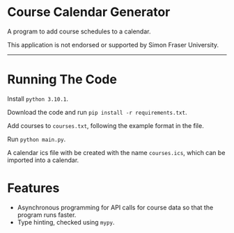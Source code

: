 # Course Calendar Generator

A program to add course schedules to a calendar.

This application is not endorsed or supported by Simon Fraser University.

---

# Running The Code

Install `python 3.10.1`.

Download the code and run `pip install -r requirements.txt`.

Add courses to `courses.txt`, following the example format in the file.

Run `python main.py`.

A calendar ics file with be created with the name `courses.ics`, which can be imported into a calendar.

# Features

- Asynchronous programming for API calls for course data so that the program runs faster.
- Type hinting, checked using `mypy`.
